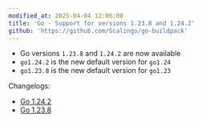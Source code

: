 ```yaml
---
modified_at: 2025-04-04 12:00:00
title: 'Go - Support for versions 1.23.8 and 1.24.2'
github: 'https://github.com/Scalingo/go-buildpack'
---
```


- Go versions `1.23.8` and `1.24.2` are now available
- `go1.24.2` is the new default version for `go1.24`
- `go1.23.8` is the new default version for `go1.23`

Changelogs:

* [Go 1.24.2](https://go.dev/doc/devel/release#go1.24.2)
* [Go 1.23.8](https://go.dev/doc/devel/release#go1.23.8)
